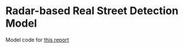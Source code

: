 # Radar-based Real Street Detection Model

Model code for [this report](https://Grimnirobser/Radar-based-Real-Street-Detection-Model/CSC413_Final_Report.pdf)

